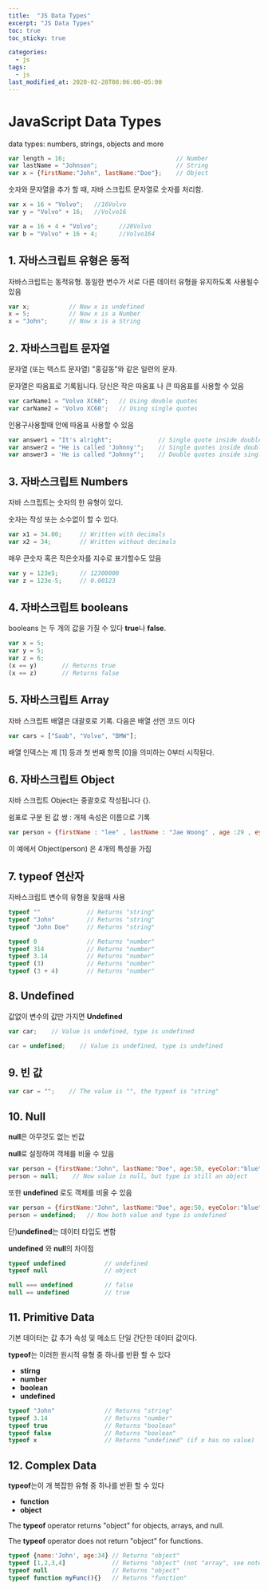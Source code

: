 ```yaml
---
title:  "JS Data Types"
excerpt: "JS Data Types"
toc: true
toc_sticky: true

categories:
  - js
tags:
  - js
last_modified_at: 2020-02-28T08:06:00-05:00
---
```



#  JavaScript Data Types

 data types: numbers, strings, objects and more

```js
var length = 16;                               // Number
var lastName = "Johnson";                      // String
var x = {firstName:"John", lastName:"Doe"};    // Object
```


숫자와 문자열을 추가 할 때, 자바 스크립트 문자열로 숫자를 처리함.


```js
var x = 16 + "Volvo";   //16Volvo
var y = "Volvo" + 16;   //Volvo16

var a = 16 + 4 + "Volvo";      //20Volvo
var b = "Volvo" + 16 + 4;      //Volvo164
```

##  1. 자바스크립트 유형은 동적

자바스크립트는 동적유형. 동일한 변수가 서로 다른 데이터 유형을 유지하도록 사용될수 있음

```js
var x;           // Now x is undefined
x = 5;           // Now x is a Number
x = "John";      // Now x is a String
```

##  2. 자바스크립트 문자열

문자열 (또는 텍스트 문자열) "홍길동"와 같은 일련의 문자.

문자열은 따옴표로 기록됩니다. 당신은 작은 따옴표 나 큰 따옴표를 사용할 수 있음

```js
var carName1 = "Volvo XC60";   // Using double quotes
var carName2 = 'Volvo XC60';   // Using single quotes
```

인용구사용할때 안에 따옴표 사용할 수 있음


```js
var answer1 = "It's alright";             // Single quote inside double quotes
var answer2 = "He is called 'Johnny'";    // Single quotes inside double quotes
var answer3 = 'He is called "Johnny"';    // Double quotes inside single quotes
```

## 3. 자바스크립트 Numbers

자바 스크립트는 숫자의 한 유형이 있다.

숫자는 작성 또는 소수없이 할 수 있다.


```js
var x1 = 34.00;     // Written with decimals
var x2 = 34;        // Written without decimals
```

매우 큰숫자 혹은 작은숫자를 지수로 표기할수도 있음

```js
var y = 123e5;      // 12300000
var z = 123e-5;     // 0.00123
```

## 4. 자바스크립트 booleans

booleans 는  두 개의 값을 가질 수 있다 **true**나 **false**.

```js
var x = 5;
var y = 5;
var z = 6;
(x == y)       // Returns true
(x == z)       // Returns false
```

## 5. 자바스크립트 Array

자바 스크립트 배열은 대괄호로 기록.
다음은 배열 선언 코드 이다

```js
var cars = ["Saab", "Volvo", "BMW"];
```

배열 인덱스는 제 [1] 등과 첫 번째 항목 [0]을 의미하는 0부터 시작된다.

## 6. 자바스크립트 Object 

자바 스크립트 Object는 중괄호로 작성됩니다 {}.

쉼표로 구분 된 값 쌍 : 개체 속성은 이름으로 기록

```js
var person = {firstName : "lee" , lastName : "Jae Woong" , age :29 , eyeColor : "black"}
```

이 예에서 Object(person) 은 4개의 특성을 가짐


## 7. typeof 연산자

자바스크립트 변수의 유형을 찾을때 사용

```js
typeof ""             // Returns "string"
typeof "John"         // Returns "string"
typeof "John Doe"     // Returns "string"

typeof 0              // Returns "number"
typeof 314            // Returns "number"
typeof 3.14           // Returns "number"
typeof (3)            // Returns "number"
typeof (3 + 4)        // Returns "number"
```

## 8. Undefined

값없이 변수의 값만 가지면 **Undefined**

```js
var car;    // Value is undefined, type is undefined

car = undefined;    // Value is undefined, type is undefined
```

## 9. 빈 값

```js
var car = "";    // The value is "", the typeof is "string"
```

## 10. Null

**null**은 아무것도 없는 빈값

**null**로 설정하여 객체를 비울 수 있음

```js
var person = {firstName:"John", lastName:"Doe", age:50, eyeColor:"blue"};
person = null;    // Now value is null, but type is still an object
```

또한 **undefined** 로도 객체를 비울 수 있음

```js
var person = {firstName:"John", lastName:"Doe", age:50, eyeColor:"blue"};
person = undefined;   // Now both value and type is undefined
```

단)**undefined**는 데이터 타입도 변함

**undefined** 와 **null**의 차이점

```js
typeof undefined           // undefined
typeof null                // object

null === undefined         // false
null == undefined          // true
```


## 11. Primitive Data

기본 데이터는 값 추가 속성 및 메소드 단일 간단한 데이터 값이다.

**typeof**는 이러한 원시적 유형 중 하나를 반환 할 수 있다

+ **stirng**
+ **number**
+ **boolean**
+ **undefined**

```js
typeof "John"              // Returns "string"
typeof 3.14                // Returns "number"
typeof true                // Returns "boolean"
typeof false               // Returns "boolean"
typeof x                   // Returns "undefined" (if x has no value)
```


## 12. Complex Data

**typeof**는이 개 복잡한 유형 중 하나를 반환 할 수 있다

+ **function** 
+ **object**

The **typeof** operator returns "object" for objects, arrays, and null.

The **typeof** operator does not return "object" for functions.

```js
typeof {name:'John', age:34} // Returns "object"
typeof [1,2,3,4]             // Returns "object" (not "array", see note below)
typeof null                  // Returns "object"
typeof function myFunc(){}   // Returns "function"
```